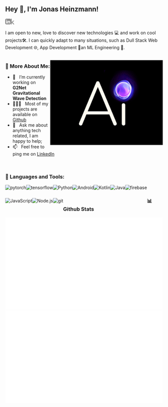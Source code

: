 ## Hey 👋, I'm Jonas Heinzmann!
<a href='https://www.linkedin.com/in/jonas-heinzmann-19bba81a5/'><img align='left' alt="linkedin" src="./assets/linkedin.svg" height='18px'/></a>
<a href='https://www.kaggle.com/remgalleu'><img alt="kaggle" src="./assets/kaggle.svg" height='18px'/></a>


I am open to new, love to discover new technologies 💻 and work on cool projects🛠️. I can quickly adapt to many situations, such as Dull Stack Web Development 🌐, App Development 📱an ML Engineering 🤖.
<br/>
<br/>

<img align="right" alt="GIF" src="./ai-sun-type.gif" width="360px"/>
  
### 🧐 More About Me:

- 🔭 &nbsp; I’m currently working on **G2Net Gravitational Wave Detection**
- 👨🏻‍💻 &nbsp; Most of my projects are available on [Github](https://github.com/JonasHeinzmann-AI?tab=repositories)
- 💬 &nbsp; Ask me about anything tech related, I am happy to help;
- 📫 &nbsp; Feel free to ping me on [LinkedIn](https://www.linkedin.com/in/jonas-heinzmann-19bba81a5/)

<br>

### 🔨 Languages and Tools:
<a href="https://pytorch.org/" target="_blank"> <img align="left" src="https://raw.githubusercontent.com/JonasHeinzmann-AI/README_icons/main/language_and_tools/square/pytorch/pytorch.svg" alt="pytorch" height="42px"/> </a> 
<a href="https://www.tensorflow.org" target="_blank"> <img align="left" src="https://raw.githubusercontent.com/JonasHeinzmann-AI/README_icons/main/language_and_tools/square/tensorflow/tensorflow.svg" alt="tensorflow" height="42px"/> </a> 
<a href="https://www.python.org" target="_blank"><img align="left" alt="Python" height ="42px" src="https://raw.githubusercontent.com/JonasHeinzmann-AI/README_icons/main/language_and_tools/square/python/python.svg"></a>
<a href="https://developer.android.com" target="_blank"> <img align="left" alt="Android" height ="42px" src="https://raw.githubusercontent.com/JonasHeinzmann-AI/README_icons/main/language_and_tools/square/android/android.svg"> </a>
<a href="https://kotlinlang.org" target="_blank"><img align="left" alt="Kotlin" height ="42px" src="https://raw.githubusercontent.com/JonasHeinzmann-AI/README_icons/main/language_and_tools/square/kotlin/kotlin.svg"></a>
<a href="https://www.java.com" target="_blank"><img align="left" alt="Java" height ="42px" src="https://raw.githubusercontent.com/JonasHeinzmann-AI/README_icons/main/language_and_tools/square/java/java.svg"></a>
<a href="https://firebase.google.com/" target="_blank"> <img align="left" src="https://raw.githubusercontent.com/JonasHeinzmann-AI/README_icons/main/language_and_tools/square/firebase/firebase.svg" alt="firebase" height ="42px"/> </a>
<a href="https://developer.mozilla.org/en-US/docs/Web/JavaScript" target="_blank"> <img align="left" alt="JavaScript" height ="42px"  src="https://raw.githubusercontent.com/JonasHeinzmann-AI/README_icons/main/language_and_tools/square/javascript/javascript.svg"> </a>
<a href="https://nodejs.org" target="_blank"><img align="left" alt="Node.js" height ="42px" src="https://raw.githubusercontent.com/JonasHeinzmann-AI/README_icons/main/language_and_tools/square/node/node.svg"></a>
<a href="https://git-scm.com/" target="_blank"> <img src="https://raw.githubusercontent.com/JonasHeinzmann-AI/README_icons/main/language_and_tools/square/git-scm/git-scm.svg" align="left" alt="git" height='42px'/> </a>

<br>


### 📊 Github Stats
<a href='https://github.com/rahul-jha98/github-stats-transparent'>
  
![Stats Overview](https://raw.githubusercontent.com/JonasHeinzmann-AI/github-stats-transparent/output/generated/overview.svg)
![Most Used Languages](https://raw.githubusercontent.com/JonasHeinzmann-AI/github-stats-transparent/output/generated/languages.svg)

</a>

